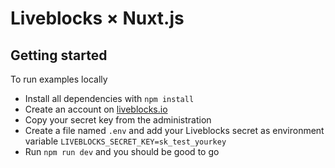 # Liveblocks × Nuxt.js

## Getting started

To run examples locally

- Install all dependencies with `npm install`
- Create an account on [liveblocks.io](https://liveblocks.io)
- Copy your secret key from the administration
- Create a file named `.env` and add your Liveblocks secret as environment variable `LIVEBLOCKS_SECRET_KEY=sk_test_yourkey`
- Run `npm run dev` and you should be good to go

